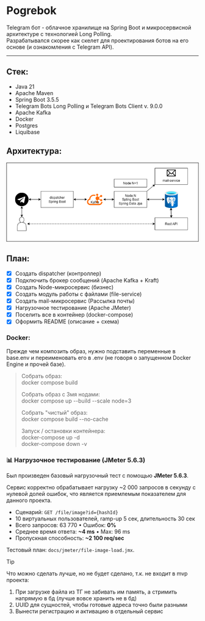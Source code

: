 # Pogrebok <br/>

Telegram бот - облачное хранилище на Spring Boot и микросервисной архитектуре с технологией Long Polling.</br>
Разрабатывался скорее как скелет для проектирования ботов на его основе (и ознакомления с Telegram API).</br>

_________________

## Стек:
- Java 21
- Apache Maven
- Spring Boot 3.5.5
- Telegram Bots Long Polling и Telegram Bots Client v. 9.0.0
- Apache Kafka
- Docker
- Postgres
- Liquibase

## Архитектура:
![Архитектура](/docs/images/architecture.png)

## План:
- [x] Создать dispatcher (контроллер)
- [x] Подключить брокер сообщений (Apache Kafka + Kraft)
- [x] Создать Node-микросервис (бизнес)
- [x] Создать модуль работы с файлами (file-service)
- [x] Создать mail-микросервис (Рассылка почты)
- [x] Нагрузочное тестирование (Apache JMeter)
- [x] Поселить все в контейнер (docker-compose)
- [x] Оформить README (описание + схема)

### Docker:
Прежде чем композить образ, нужно подставить переменные в base.env и переименовать его в .env (не говоря о запущенном 
Docker Engine и прочей базе).
> Собрать образ: </br>
> docker compose build
> 
> Собрать образ с 3мя нодами: </br>
> docker compose up --build --scale node=3
> 
> Собрать "чистый" образ: </br>
> docker compose build --no-cache
> 
> Запуск / остановки контейнера: </br>
> docker-compose up -d <br/>
> docker-compose down -v <br/>

### 📊 Нагрузочное тестирование (JMeter 5.6.3)
Был произведен базовый нагрузочный тест с помощью **JMeter 5.6.3**.

Сервис корректно обрабатывает нагрузку ~2 000 запросов в секунду с 
нулевой долей ошибок, что является приемлемым показателем для данного проекта.

- Сценарий: `GET /file/image?id={hashId}`
- 10 виртуальных пользователей, ramp-up 5 сек, длительность 30 сек
- Всего запросов: 63 770 • Ошибок: **0%**
- Среднее время ответа: **~4 ms** • Max: 96 ms
- Пропускная способность: **~2 100 req/sec**

Тестовый план: `docs/jmeter/file-image-load.jmx`.

> [!TIP]
> Что можно сделать лучше, но не будет сделано, т.к. не входит в mvp проекта:
> 1) При загрузке файла из ТГ не забивать им память, а стримить напрямую в бд (лучше вовсе хранить не в бд)
> 2) UUID для сущностей, чтобы готовые адреса точно были разными
> 3) Вынести регистрацию и активацию в отдельный сервис
